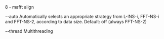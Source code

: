 8 - mafft align

--auto Automatically selects an appropriate strategy from L-INS-i, FFT-NS-i and FFT-NS-2, according to data size. Default: off (always FFT-NS-2)

--thread Multithreading